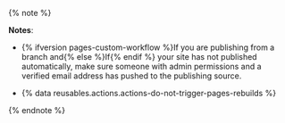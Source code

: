 {% note %}

**Notes**:

- {% ifversion pages-custom-workflow %}If you are publishing from a branch and{% else %}If{% endif %} your site has not published automatically, make sure someone with admin permissions and a verified email address has pushed to the publishing source.

- {% data reusables.actions.actions-do-not-trigger-pages-rebuilds %}

{% endnote %}
